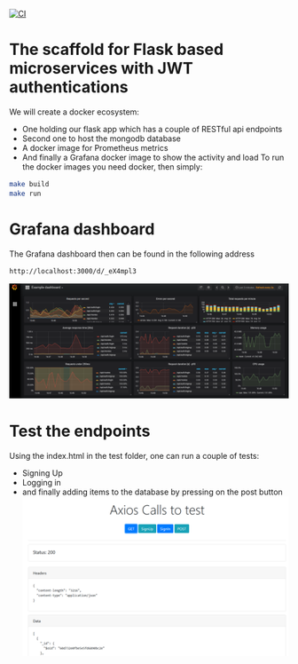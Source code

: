 [![CI](https://github.com/hessikaveh/microservice-scaffold/actions/workflows/main.yml/badge.svg)](https://github.com/hessikaveh/microservice-scaffold/actions/workflows/main.yml)
# The scaffold for Flask based microservices with JWT authentications
We will create a docker ecosystem:
* One holding our flask app which has a couple of RESTful api endpoints  
* Second one to host the mongodb database 
* A docker image for Prometheus metrics
* And finally a Grafana docker image to show the activity and load
To run the docker images you need docker, then simply:
```bash
make build
make run 
```
# Grafana dashboard
The Grafana dashboard then can be found in the following address
```bash
http://localhost:3000/d/_eX4mpl3
```
![Example](grafana03.png)

# Test the endpoints
Using the index.html in the test folder, one can run a couple of tests:
* Signing Up
* Logging in 
* and finally adding items to the database by pressing on the post button  
![Example](webpage.png)